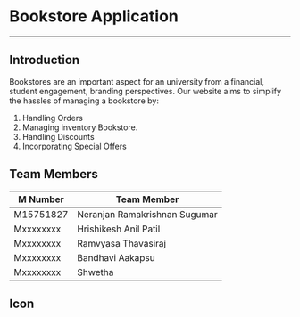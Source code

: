 # Bookstore Application

---

## Introduction

Bookstores are an important aspect for an university from a financial, student engagement, branding perspectives. 
Our website aims to simplify the hassles of managing a bookstore by:
1. Handling Orders
2. Managing inventory Bookstore. 
3. Handling Discounts
4. Incorporating Special Offers


## Team Members

| M Number    | Team Member					  |
| ----------- | ----------------------------- |
| M15751827   | Neranjan Ramakrishnan Sugumar |
| Mxxxxxxxx   | Hrishikesh Anil Patil		  |
| Mxxxxxxxx   | Ramvyasa Thavasiraj			  |
| Mxxxxxxxx   | Bandhavi Aakapsu			  |
| Mxxxxxxxx   | Shwetha						  |

## Icon

#

